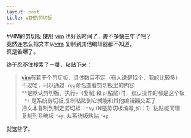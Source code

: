 ```yaml
---
layout: post
title: VIM的剪切板
---
```


#VIM的剪切板
使用 [vim][] 也好长时间了，差不多快三年了吧？  
竟然连怎么把文本从[vim][] 复制到其他编辑器都不知道，  
真是若爆了。

终于忍不住搜索了一番，粘贴下来：

> [vim][]有若干个剪切板，具体数目不定（有人说是12个，我的比较多）  
> 不过哈，可以通过```:reg```命名查看剪切板里的内容  
> ```""```是默认剪切板，执行```y```（复制)和 ```p```(粘贴)时，默认操作的都是这个板  
> ``` "+``` 是系统剪切板,复制粘贴到它就能和其他编辑器交互了  
> 把文本复制到制定剪切板：```"Ny``` (N是剪切板编号,如：1), 粘贴呢同理  
> 复制到系统板 ```"+y```, 从系统板粘贴 ```"+p```

就这些了。




[vim]: http://www.vim.org "vim官网"
